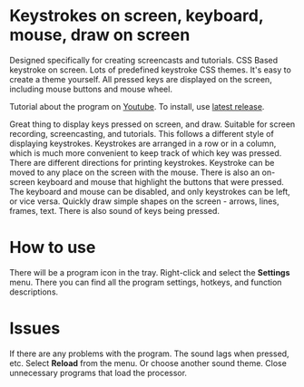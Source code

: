 
# Keystrokes on screen, keyboard, mouse, draw on screen

Designed specifically for creating screencasts and tutorials.
CSS Based keystroke on screen. Lots of predefined keystroke CSS themes. It's easy to create a theme yourself. All pressed keys are displayed on the screen, including mouse buttons and mouse wheel.

Tutorial about the program on [Youtube](https://www.youtube.com/watch?v=kpFCxzOFQs4).
To install, use [latest release](https://github.com/mnbcz/ScreenCast-Keyboard/releases).

Great thing to display keys pressed on screen, and draw.
Suitable for screen recording, screencasting, and tutorials.
This follows a different style of displaying keystrokes.
Keystrokes are arranged in a row or in a column, which is much more convenient to keep track of which key was pressed. 
There are different directions for printing keystrokes.
Keystroke can be moved to any place on the screen with the mouse.
There is also an on-screen keyboard and mouse that highlight the buttons that were pressed.
The keyboard and mouse can be disabled, and only keystrokes can be left, or vice versa.
Quickly draw simple shapes on the screen - arrows, lines, frames, text.
There is also sound of keys being pressed. 

# How to use
There will be a program icon in the tray. Right-click and select the **Settings** menu.
There you can find all the program settings, hotkeys, and function descriptions.


# Issues

If there are any problems with the program.
The sound lags when pressed, etc.
Select **Reload** from the menu. Or choose another sound theme.
Close unnecessary programs that load the processor.


